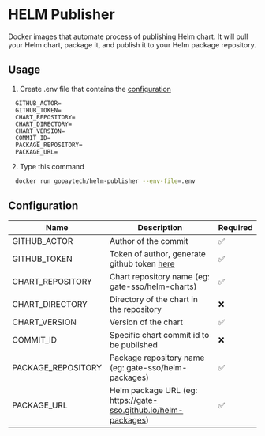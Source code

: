 # HELM Publisher

Docker images that automate process of publishing Helm chart. It will pull your Helm chart, package it, and publish it to your Helm package repository.

## Usage

1. Create .env file that contains the [configuration](#configuration)
```env
  GITHUB_ACTOR=
  GITHUB_TOKEN=
  CHART_REPOSITORY=
  CHART_DIRECTORY=
  CHART_VERSION=
  COMMIT_ID=
  PACKAGE_REPOSITORY=
  PACKAGE_URL=
```
2. Type this command
```bash
  docker run gopaytech/helm-publisher --env-file=.env
```

## Configuration

Name               | Description                                                     | Required
------------------ | --------------------------------------------------------------- | ---------
GITHUB_ACTOR       | Author of the commit                                            | ✅
GITHUB_TOKEN       | Token of author, generate github token [here](https://help.github.com/en/articles/creating-a-personal-access-token-for-the-command-line) | ✅
CHART_REPOSITORY   | Chart repository name (eg: gate-sso/helm-charts)                | ✅
CHART_DIRECTORY    | Directory of the chart in the repository                        | ❌
CHART_VERSION      | Version of the chart                                            | ✅
COMMIT_ID          | Specific chart commit id to be published                        | ❌
PACKAGE_REPOSITORY | Package repository name (eg: gate-sso/helm-packages)            | ✅
PACKAGE_URL        | Helm package URL (eg: https://gate-sso.github.io/helm-packages) | ✅
